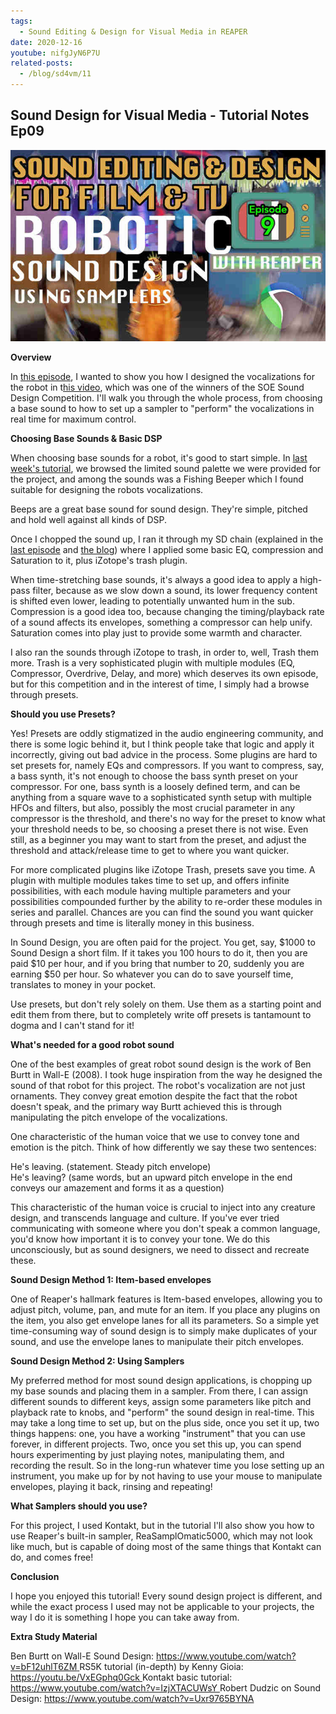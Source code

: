 ```yaml
---
tags:
  - Sound Editing & Design for Visual Media in REAPER
date: 2020-12-16
youtube: nifgJyN6P7U
related-posts:
  - /blog/sd4vm/11
---
```


## Sound Design for Visual Media - Tutorial Notes Ep09

![](/blog/sd4vm/9/124.jpg)

**Overview**

In [this episode](https://www.youtube.com/watch?v=nifgJyN6P7U), I wanted to show you how I designed the vocalizations for the robot in t[his video](https://www.youtube.com/watch?v=oobhbZ_TDpg), which was one of the winners of the SOE Sound Design Competition. I'll walk you through the whole process, from choosing a base sound to how to set up a sampler to "perform" the vocalizations in real time for maximum control.

**Choosing Base Sounds & Basic DSP**

When choosing base sounds for a robot, it's good to start simple. In [last week's tutorial](https://www.youtube.com/watch?v=Th_sDTNK_qY), we browsed the limited sound palette we were provided for the project, and among the sounds was a Fishing Beeper which I found suitable for designing the robots vocalizations.

Beeps are a great base sound for sound design. They're simple, pitched and hold well against all kinds of DSP.

Once I chopped the sound up, I ran it through my SD chain (explained in the [last episode](https://www.youtube.com/watch?v=Th_sDTNK_qY) and [the blog](https://www.iddqdsound.com/post/sound-design-for-visual-media-tutorial-notes-ep08)) where I applied some basic EQ, compression and Saturation to it, plus iZotope's trash plugin.

When time-stretching base sounds, it's always a good idea to apply a high-pass filter, because as we slow down a sound, its lower frequency content is shifted even lower, leading to potentially unwanted hum in the sub. Compression is a good idea too, because changing the timing/playback rate of a sound affects its envelopes, something a compressor can help unify. Saturation comes into play just to provide some warmth and character.

I also ran the sounds through iZotope to trash, in order to, well, Trash them more. Trash is a very sophisticated plugin with multiple modules (EQ, Compressor, Overdrive, Delay, and more) which deserves its own episode, but for this competition and in the interest of time, I simply had a browse through presets.

**Should you use Presets?**

Yes! Presets are oddly stigmatized in the audio engineering community, and there is some logic behind it, but I think people take that logic and apply it incorrectly, giving out bad advice in the process. Some plugins are hard to set presets for, namely EQs and compressors. If you want to compress, say, a bass synth, it's not enough to choose the bass synth preset on your compressor. For one, bass synth is a loosely defined term, and can be anything from a square wave to a sophisticated synth setup with multiple HFOs and filters, but also, possibly the most crucial parameter in any compressor is the threshold, and there's no way for the preset to know what your threshold needs to be, so choosing a preset there is not wise. Even still, as a beginner you may want to start from the preset, and adjust the threshold and attack/release time to get to where you want quicker.

For more complicated plugins like iZotope Trash, presets save you time. A plugin with multiple modules takes time to set up, and offers infinite possibilities, with each module having multiple parameters and your possibilities compounded further by the ability to re-order these modules in series and parallel. Chances are you can find the sound you want quicker through presets and time is literally money in this business.

In Sound Design, you are often paid for the project. You get, say, $1000 to Sound Design a short film. If it takes you 100 hours to do it, then you are paid $10 per hour, and if you bring that number to 20, suddenly you are earning $50 per hour. So whatever you can do to save yourself time, translates to money in your pocket.

Use presets, but don't rely solely on them. Use them as a starting point and edit them from there, but to completely write off presets is tantamount to dogma and I can't stand for it!

**What's needed for a good robot sound**

One of the best examples of great robot sound design is the work of Ben Burtt in Wall-E (2008). I took huge inspiration from the way he designed the sound of that robot for this project. The robot's vocalization are not just ornaments. They convey great emotion despite the fact that the robot doesn't speak, and the primary way Burtt achieved this is through manipulating the pitch envelope of the vocalizations.

One characteristic of the human voice that we use to convey tone and emotion is the pitch. Think of how differently we say these two sentences:

He's leaving. (statement. Steady pitch envelope)  
 He's leaving? (same words, but an upward pitch envelope in the end conveys our amazement and forms it as a question)

This characteristic of the human voice is crucial to inject into any creature design, and transcends language and culture. If you've ever tried communicating with someone where you don't speak a common language, you'd know how important it is to convey your tone. We do this unconsciously, but as sound designers, we need to dissect and recreate these.

**Sound Design Method 1: Item-based envelopes**

One of Reaper's hallmark features is Item-based envelopes, allowing you to adjust pitch, volume, pan, and mute for an item. If you place any plugins on the item, you also get envelope lanes for all its parameters. So a simple yet time-consuming way of sound design is to simply make duplicates of your sound, and use the envelope lanes to manipulate their pitch envelopes.

**Sound Design Method 2: Using Samplers**

My preferred method for most sound design applications, is chopping up my base sounds and placing them in a sampler. From there, I can assign different sounds to different keys, assign some parameters like pitch and playback rate to knobs, and "perform" the sound design in real-time. This may take a long time to set up, but on the plus side, once you set it up, two things happens: one, you have a working "instrument" that you can use forever, in different projects. Two, once you set this up, you can spend hours experimenting by just playing notes, manipulating them, and recording the result. So in the long-run whatever time you lose setting up an instrument, you make up for by not having to use your mouse to manipulate envelopes, playing it back, rinsing and repeating!

**What Samplers should you use?**

For this project, I used Kontakt, but in the tutorial I'll also show you how to use Reaper's built-in sampler, ReaSamplOmatic5000, which may not look like much, but is capable of doing most of the same things that Kontakt can do, and comes free!

**Conclusion**

I hope you enjoyed this tutorial! Every sound design project is different, and while the exact process I used may not be applicable to your projects, the way I do it is something I hope you can take away from.

<youtube id="nifgJyN6P7U"></youtube>

**Extra Study Material**

Ben Burtt on Wall-E Sound Design: [https://www.youtube.com/watch?v=bF12uhlT6ZM ](https://www.youtube.com/watch?v=bF12uhlT6ZM) RS5K tutorial (in-depth) by Kenny Gioia: [https://youtu.be/VxEGphq0Gck ](https://youtu.be/VxEGphq0Gck) Kontakt basic tutorial: [https://www.youtube.com/watch?v=IzjXTACUWsY ](https://www.youtube.com/watch?v=IzjXTACUWsY) Robert Dudzic on Sound Design: https://www.youtube.com/watch?v=Uxr9765BYNA  


